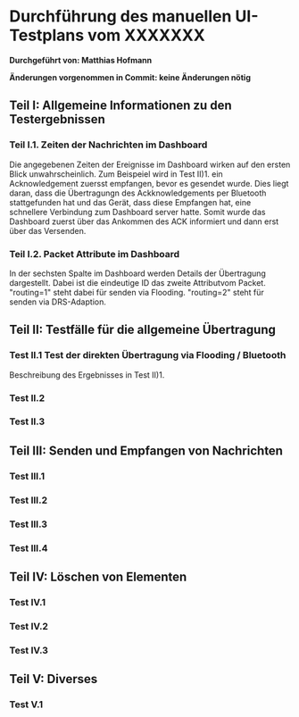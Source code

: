 # Durchführung des manuellen UI-Testplans vom XXXXXXX

**Durchgeführt von: Matthias Hofmann**

**Änderungen vorgenommen in Commit: keine Änderungen nötig**

## Teil I: Allgemeine Informationen zu den Testergebnissen

### Teil I.1. Zeiten der Nachrichten im Dashboard
Die angegebenen Zeiten der Ereignisse im Dashboard wirken auf den ersten Blick unwahrscheinlich. 
Zum Beispeiel wird in Test II)1. ein Acknowledgement zuersst empfangen, bevor es gesendet wurde.
Dies liegt daran, dass die Übertragungn des Ackknowledgements per Bluetooth stattgefunden hat und das Gerät, 
dass diese Empfangen hat, eine schnellere Verbindung zum Dashboard server hatte. 
Somit wurde das Dashboard zuerst über das Ankommen des ACK informiert und dann erst über das Versenden.

### Teil I.2. Packet Attribute im Dashboard
In der sechsten Spalte im Dashboard werden Details der Übertragung dargestellt. 
Dabei ist die eindeutige ID das zweite Attributvom Packet.
"routing=1" steht dabei für senden via Flooding.
"routing=2" steht für senden via DRS-Adaption.


## Teil II: Testfälle für die allgemeine Übertragung

### Test II.1 Test der direkten Übertragung via Flooding / Bluetooth
Beschreibung des Ergebnisses in Test II)1.

### Test II.2

### Test II.3

## Teil III: Senden und Empfangen von Nachrichten

### Test III.1

### Test III.2

### Test III.3

### Test III.4

## Teil IV: Löschen von Elementen

### Test IV.1

### Test IV.2

### Test IV.3

## Teil V: Diverses

### Test V.1
